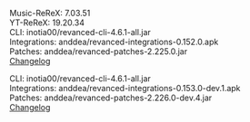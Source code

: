 Music-ReReX: 7.03.51  
YT-ReReX: 19.20.34  
CLI: inotia00/revanced-cli-4.6.1-all.jar  
Integrations: anddea/revanced-integrations-0.152.0.apk  
Patches: anddea/revanced-patches-2.225.0.jar  
[Changelog](https://github.com/anddea/revanced-patches/releases/tag/v2.225.0)

CLI: inotia00/revanced-cli-4.6.1-all.jar  
Integrations: anddea/revanced-integrations-0.153.0-dev.1.apk  
Patches: anddea/revanced-patches-2.226.0-dev.4.jar  
[Changelog](https://github.com/anddea/revanced-patches/releases/tag/v2.226.0-dev.4)  
